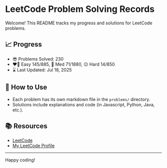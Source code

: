 # LeetCode Problem Solving Records

Welcome! This README tracks my progress and solutions for LeetCode problems.

## 📈 Progress

- 😎 Problems Solved: 230
- ❤️‍🔥 Easy 145/885, 🤔 Med 71/1880, 😑 Hard 14/850
- ⌛️ Last Updated: Jul 18, 2025

## 🚀 How to Use

- Each problem has its own markdown file in the `problems/` directory.
- Solutions include explanations and code (in Javascript, Python, Java, etc.).

## 📚 Resources

- [LeetCode](https://leetcode.com/)
- [My LeetCode Profile](https://leetcode.com/u/tonidevvn/)

---

Happy coding!